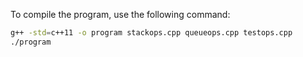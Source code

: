 To compile the program, use the following command:

```bash
g++ -std=c++11 -o program stackops.cpp queueops.cpp testops.cpp
./program
```
